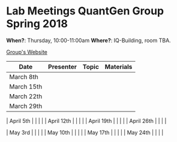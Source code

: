 # Lab Meetings QuantGen Group Spring 2018

**When?**: Thursday, 10:00-11:00am
**Where?**: IQ-Building, room TBA.


[Group's Website](http://quantgen.github.io/)

| Date           | Presenter     |  Topic        |  Materials    |
| -------------  | ------------- | ------------- | ------------- |
| March  8th     |               |               |               |
| March 15th     |               |               |               |
| March 22th     |               |               |               |
| March 29th     |               |               |               |

| April  5th     |               |               |               |
| April 12th     |               |               |               |
| April 19th     |               |               |               |
| April 26th     |               |               |               |

| May    3rd     |               |               |               |
| May   10th     |               |               |               |
| May   17th     |               |               |               |
| May   24th     |               |               |               |
